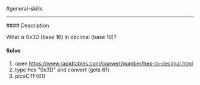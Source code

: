 #general-skills
<hr>
#### Description

What is 0x3D (base 16) in decimal (base 10)?

#### Solve
1. open https://www.rapidtables.com/convert/number/hex-to-decimal.html
2. type hex "0x3D" and convert (gets 61)
3. picoCTF{61}